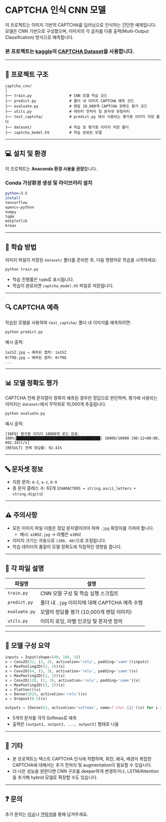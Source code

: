 # CAPTCHA 인식 CNN 모델

이 프로젝트는 이미지 기반의 CAPTCHA를 딥러닝으로 인식하는 간단한 예제입니다. 모델은 CNN 기반으로 구성했으며, 이미지의 각 글자를 다중 출력(Multi-Output Classification) 방식으로 예측합니다.

### 본 프로젝트는 [kaggle](https://www.kaggle.com/)의 [CAPTCHA Dataset](https://www.kaggle.com/datasets/parsasam/captcha-dataset)을 사용합니다.

---

## 📁 프로젝트 구조

```
captcha_cnn/
│
├── train.py                 # CNN 모델 학습 코드
├── predict.py               # 폴더 내 이미지 CAPTCHA 예측 코드
├── evaluate.py              # 랜덤 10,000개 CAPTCHA 정확도 평가 코드
├── utils.py                 # 데이터 전처리 및 문자셋 유틸리티
├── test_captcha/            # predict.py 에서 사용되는 평가용 이미지 저장 폴더
├── dataset/                 # 학습 및 평가용 이미지 저장 폴더
├── captcha_model.h5         # 학습 완료된 모델
```

---

## 💻 설치 및 환경

이 프로젝트는 **Anaconda 환경 사용을 권장**합니다.

### Conda 가상환경 생성 및 라이브러리 설치

```bash
python=3.5
install
tensorflow
opencv-python
numpy
tqdm
matplotlib
kreas
```
---

## 🧪 학습 방법

이미지 파일이 저장된 `dataset/` 폴더를 준비한 후, 다음 명령어로 학습을 시작하세요:

```bash
python train.py
```

- 학습 진행률은 `tqdm`로 표시됩니다.
- 학습이 완료되면 `captcha_model.h5` 파일로 저장됩니다.

---

## 🔍 CAPTCHA 예측

학습된 모델을 사용하여 `test_captcha/` 폴더 내 이미지를 예측하려면:

```bash
python predict.py
```

예시 출력:

```
1a1SZ.jpg → 예측된 캡챠: 1a1SZ
0rT9Q.jpg → 예측된 캡챠: 0rT9Q
...
```

---

## 📊 모델 정확도 평가

CAPTCHA 전체 문자열이 정확히 예측된 경우만 정답으로 판단하며, 평가에 사용되는 이미지는 `dataset/`에서 무작위로 10,000개 추출됩니다.

```bash
python evaluate.py
```

예시 출력:

```
[INFO] 평가용 이미지 10000개 로드 완료.
100%|██████████████████████████████████████| 10000/10000 [00:12<00:00, 802.34it/s]
[RESULT] 전체 정답률: 92.41%
```

---

## 🔤 문자셋 정보

- 지원 문자: `A-Z`, `a-z`, `0-9`
- 총 문자 클래스 수: 62개 (`CHARACTERS = string.ascii_letters + string.digits`)

---

## ⚠️ 주의사항

- 모든 이미지 파일 이름은 정답 문자열이어야 하며 `.jpg` 확장자를 가져야 합니다.
  - 예시: `a1B9Z.jpg` → 라벨은 `a1B9Z`
- 이미지 크기는 자동으로 `(100, 40)`으로 조정됩니다.
- 학습 데이터의 품질이 모델 정확도에 직접적인 영향을 줍니다.

---

## 🧾 각 파일 설명

| 파일명             | 설명 |
|------------------|------|
| `train.py`        | CNN 모델 구성 및 학습 실행 스크립트 |
| `predict.py`      | 폴더 내 `.jpg` 이미지에 대해 CAPTCHA 예측 수행 |
| `evaluate.py`         | 모델의 정답률 평가 (10,000개 랜덤 이미지) |
| `utils.py`        | 이미지 로딩, 라벨 인코딩 및 문자셋 정의 |

---

## 🧠 모델 구성 요약

```python
inputs = Input(shape=(40, 100, 3))
x = Conv2D(32, (3, 3), activation='relu', padding='same')(inputs)
x = MaxPooling2D((2, 2))(x)
x = Conv2D(64, (3, 3), activation='relu', padding='same')(x)
x = MaxPooling2D((2, 2))(x)
x = Conv2D(128, (3, 3), activation='relu', padding='same')(x)
x = MaxPooling2D((2, 2))(x)
x = Flatten()(x)
x = Dense(1024, activation='relu')(x)
x = Dropout(0.5)(x)

outputs = [Dense(62, activation='softmax', name=f'char_{i}')(x) for i in range(5)]
```

- 5개의 문자를 각각 Softmax로 예측
- 출력은 `[output1, output2, ..., output5]` 형태로 나옴

---

## 🧩 기타

- 본 프로젝트는 텍스트 CAPTCHA 인식에 적합하며, 회전, 왜곡, 배경이 복잡한 CAPTCHA에 대해서는 추가 전처리 및 augmentation이 필요할 수 있습니다.
- 더 나은 성능을 원한다면 CNN 구조를 deeper하게 변경하거나, LSTM/Attention을 추가해 hybrid 모델로 확장할 수도 있습니다.

---

## ❓ 문의

추가 문의는 [이슈](https://github.com/eombridge/captcha_cnn/issues)나 [연락처](https://eombridge.com)를 통해 남겨주세요.
